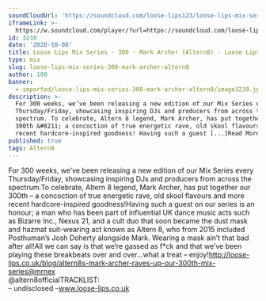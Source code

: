 ```yaml
---
soundCloudUrl: 'https://soundcloud.com/loose-lips123/loose-lips-mix-series-300-mark-archer'
iframeLink: >-
  https://w.soundcloud.com/player/?url=https://soundcloud.com/loose-lips123/loose-lips-mix-series-300-mark-archer&color=00aabb&auto_play=false&hide_related=false&show_comments=true&show_user=true&show_reposts=false
id: 3238
date: '2020-10-08'
title: Loose Lips Mix Series - 300 - Mark Archer (Altern8) - Loose Lips
type: mix
slug: loose-lips-mix-series-300-mark-archer-altern8
author: 100
banner:
  - imported/loose-lips-mix-series-300-mark-archer-altern8/image3238.jpeg
description: >-
  For 300 weeks, we’ve been releasing a new edition of our Mix Series every
  Thursday/Friday, showcasing inspiring DJs and producers from across the
  spectrum. To celebrate, Altern 8 legend, Mark Archer, has put together our
  300th &#8211; a concoction of true energetic rave, old skool flavours and more
  recent hardcore-inspired goodness! Having such a guest [...]Read More...
published: true
tags: Altern8
---
```

For 300 weeks, we’ve been releasing a new edition of our Mix Series every Thursday/Friday, showcasing inspiring DJs and producers from across the spectrum.To celebrate, Altern 8 legend, Mark Archer, has put together our 300th – a concoction of true energetic rave, old skool flavours and more recent hardcore-inspired goodness!Having such a guest on our series is an honour; a man who has been part of influential UK dance music acts such as Bizarre Inc., Nexus 21, and a cult duo that soon became the dust mask and hazmat suit-wearing act known as Altern 8, who from 2015 included Posthuman’s Josh Doherty alongside Mark. Wearing a mask ain’t that bad after all!All we can say is that we’re gassed as f\*ck and that we’ve been playing these breakbeats over and over…what a treat – enjoy!http://loose-lips.co.uk/blog/altern8s-mark-archer-raves-up-our-300th-mix-series@mrnex  
@altern8officialTRACKLIST:  
– undisclosed –www.loose-lips.co.uk